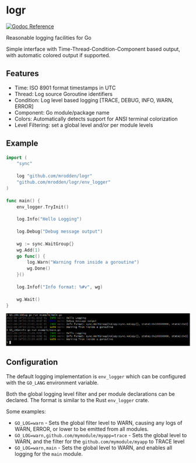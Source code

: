 # logr

[![Godoc Reference](https://godoc.org/github.com/mrodden/logr?status.svg)](https://godoc.org/github.com/mrodden/logr)

Reasonable logging facilities for Go

Simple interface with Time-Thread-Condition-Component based output, with automatic colored output if supported.

## Features

 - Time: ISO 8901 format timestamps in UTC
 - Thread: Log source Goroutine identifiers
 - Condition: Log level based logging [TRACE, DEBUG, INFO, WARN, ERROR]
 - Component: Go module/package name
 - Colors: Automatically detects support for ANSI terminal colorization
 - Level Filtering: set a global level and/or per module levels


## Example

```go
import (
	"sync"

	log "github.com/mrodden/logr"
	"github.com/mrodden/logr/env_logger"
)

func main() {
	env_logger.TryInit()

	log.Info("Hello Logging")

	log.Debug("Debug message output")

	wg := sync.WaitGroup{}
	wg.Add(1)
	go func() {
		log.Warn("Warning from inside a goroutine")
		wg.Done()
	}()

	log.Infof("Info format: %#v", wg)

	wg.Wait()
}
```

![Colored output](logr.png)


## Configuration

The default logging implementation is `env_logger` which can be configured with the `GO_LANG` environment variable.

Both the global logging level filter and per module declarations can be declared. The format is similar to the Rust `env_logger` crate.

Some examples:

  - `GO_LOG=warn` - Sets the global filter level to WARN, causing any logs of WARN, ERROR, or lower to be emitted from all modules.
  - `GO_LOG=warn,github.com/mymodule/myapp=trace` - Sets the global level to WARN, and the filter for the `github.com/mymodule/myapp` to TRACE level
  - `GO_LOG=warn,main` - Sets the global level to WARN, and enables all logging for the `main` module.
